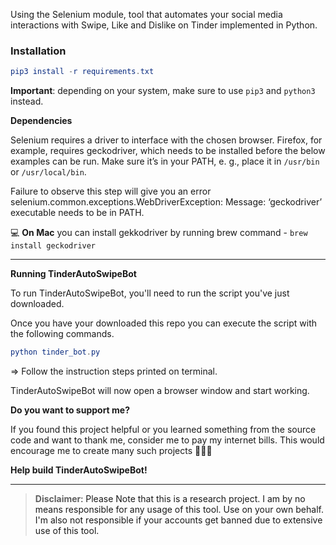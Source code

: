 Using the Selenium module, tool that automates your social media
interactions with Swipe, Like and Dislike on Tinder implemented in Python.

### Installation

```elm
pip3 install -r requirements.txt
```

**Important**: depending on your system, make sure to use `pip3` and `python3` instead.

**Dependencies**

Selenium requires a driver to interface with the chosen browser. Firefox, for example, requires geckodriver, which needs to be installed before the below examples can be run. Make sure it’s in your PATH, e. g., place it in `/usr/bin` or `/usr/local/bin`.

Failure to observe this step will give you an error selenium.common.exceptions.WebDriverException: Message: ‘geckodriver’ executable needs to be in PATH.

💻 **On Mac** you can install gekkodriver by running brew command - `brew install geckodriver`

---

**Running TinderAutoSwipeBot**

To run TinderAutoSwipeBot, you'll need to run the script you've just downloaded.

Once you have your downloaded this repo you can execute the script with the following commands.

```elm
python tinder_bot.py
```

=> Follow the instruction steps printed on terminal.

TinderAutoSwipeBot will now open a browser window and start working.


**Do you want to support me?**

If you found this project helpful or you learned something from the source code and want to thank me, consider me to pay my internet bills. This would encourage me to create many such projects 👨🏻‍💻



**Help build TinderAutoSwipeBot!**

---

> **Disclaimer**<a name="disclaimer" />: Please Note that this is a research project. I am by no means responsible for any usage of this tool. Use on your own behalf. I'm also not responsible if your accounts get banned due to extensive use of this tool.

